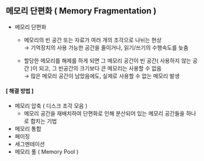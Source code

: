 ## 메모리 단편화 ( Memory Fragmentation )
- 메모리 단편화
  - 메모리의 빈 공간 또는 자료가 여러 개의 조각으로 나뉘는 현상 <br>
    → 기억장치의 사용 가능한 공간을 줄이거나, 읽기/쓰기의 수행속도를 늦춤
    
  - 할당한 메모리를 해제를 하게 되면 그 메모리 공간이 빈 공간( 사용하지 않는 공간 )이 되고, 그 빈공간의 크기보다 큰 메모리는 사용할 수 없음 <br>
    → 많은 메모리 공간이 남았음에도, 실제로 사용할 수 없는 메모리 발생

#### [ 해결 방법 ]
- 메모리 압축 ( 디스크 조각 모음 )
  - 메모리 공간을 재배치하여 단편화로 인해 분산되어 있는 메모리 공간들을 하나로 합치는 기법
- 메모리 통합
- 페이징
- 세그멘테이션
- 메모리 풀 ( Memory Pool )
